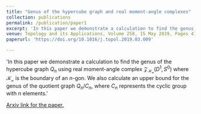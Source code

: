 ```yaml
---
title: "Genus of the hypercube graph and real moment-angle complexes"
collection: publications
permalink: /publication/paper1
excerpt: 'In this paper we demonstrate a calculation to find the genus of the hypercube graph $Q_n$ using real moment-angle complex $\mathcal{Z}_{\mathcal{K_n}}(D^1,S^0)$ where $\mathcal{K_n}$ is the boundary of an $n$-gon. We also calculate an upper bound for the genus of the quotient graph $Q_n/C_n$, where $C_n$ represents the cyclic group with n elements.'
venue: Topology and its Applications, Volume 258, 15 May 2019, Pages 415-424
paperurl: 'https://doi.org/10.1016/j.topol.2019.03.009'

---
```

'In this paper we demonstrate a calculation to find the genus of the hypercube graph $Q_n$ using real moment-angle complex $\mathcal{Z}_{\mathcal{K_n}}(D^1,S^0)$ where $\mathcal{K_n}$ is the boundary of an $n$-gon. We also calculate an upper bound for the genus of the quotient graph $Q_n/C_n$, where $C_n$ represents the cyclic group with n elements.'

[Arxiv link for the paper.](https://arxiv.org/pdf/1806.10220.pdf)
